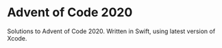 # Advent of Code 2020
Solutions to Advent of Code 2020. Written in Swift, using latest version of Xcode.
